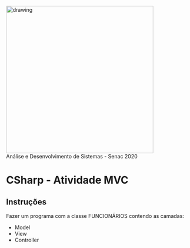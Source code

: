 <img src="https://www.ead.senac.br/arquivo/api/download/publico/1134" alt="drawing" width="400"/><br>
Análise e Desenvolvimento de Sistemas - Senac 2020
# CSharp - Atividade MVC

## Instruções
Fazer um programa com a classe FUNCIONÁRIOS contendo as camadas:

- Model
- View
- Controller
